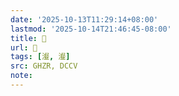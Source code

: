 ```yaml
---
date: '2025-10-13T11:29:14+08:00'
lastmod: '2025-10-14T21:46:45-08:00'
title: 󰠩
url: 󰠩
tags: [瀣, 瀣]
src: GHZR, DCCV
note:
---
```

